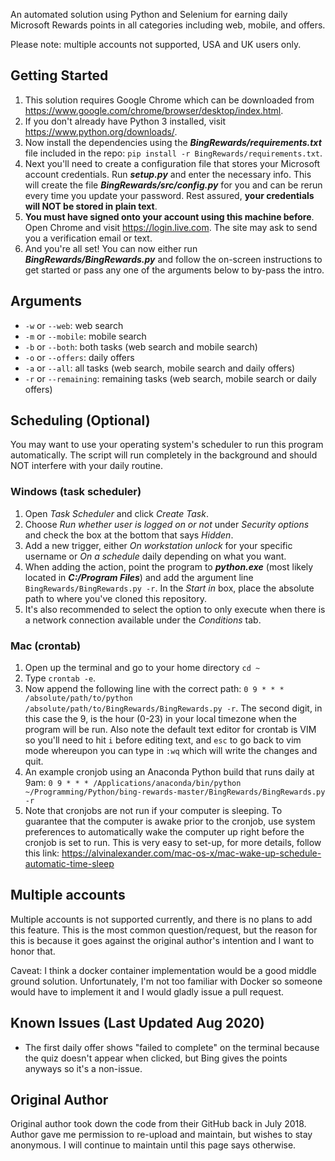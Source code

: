 An automated solution using Python and Selenium for earning daily Microsoft Rewards points in all categories including web, mobile, and offers.

Please note: multiple accounts not supported, USA and UK users only.

## Getting Started
1. This solution requires Google Chrome which can be downloaded from https://www.google.com/chrome/browser/desktop/index.html.
2. If you don't already have Python 3 installed, visit https://www.python.org/downloads/.
3. Now install the dependencies using the *__BingRewards/requirements.txt__* file included in the repo: `pip install -r BingRewards/requirements.txt`.
4. Next you'll need to create a configuration file that stores your Microsoft account credentials. Run *__setup.py__* and enter the necessary info. This will create the file *__BingRewards/src/config.py__* for you and can be rerun every time you update your password. Rest assured, __your credentials will NOT be stored in plain text__.
5. __You must have signed onto your account using this machine before__. Open Chrome and visit https://login.live.com. The site may ask to send you a verification email or text.
6. And you're all set! You can now either run *__BingRewards/BingRewards.py__* and follow the on-screen instructions to get started or pass any one of the arguments below to by-pass the intro.

## Arguments
* `-w` or `--web`: web search
* `-m` or `--mobile`: mobile search
* `-b` or `--both`: both tasks (web search and mobile search)
* `-o` or `--offers`: daily offers
* `-a` or `--all`: all tasks (web search, mobile search and daily offers)
* `-r` or `--remaining`: remaining tasks (web search, mobile search or daily offers)

## Scheduling (Optional)
You may want to use your operating system's scheduler to run this program automatically. The script will run completely in the background and should NOT interfere with your daily routine.

### Windows (task scheduler)
1. Open *Task Scheduler* and click *Create Task*.
2. Choose *Run whether user is logged on or not* under *Security options* and check the box at the bottom that says *Hidden*.
3. Add a new trigger, either *On workstation unlock* for your specific username or *On a schedule* daily depending on what you want.
4. When adding the action, point the program to *__python.exe__* (most likely located in *__C:/Program Files__*) and add the argument line `BingRewards/BingRewards.py -r`. In the *Start in* box, place the absolute path to where you've cloned this repository.
5. It's also recommended to select the option to only execute when there is a network connection available under the *Conditions* tab.

### Mac (crontab)
1. Open up the terminal and go to your home directory `cd ~`
2. Type `crontab -e`.
3. Now append the following line with the correct path: `0 9 * * * /absolute/path/to/python /absolute/path/to/BingRewards/BingRewards.py -r`. The second digit, in this case the 9, is the hour (0-23) in your local timezone when the program will be run. Also note the default text editor for crontab is VIM so you'll need to hit `i` before editing text, and `esc` to go back to vim mode whereupon you can type in `:wq` which will write the changes and quit.
4. An example cronjob using an Anaconda Python build that runs daily at 9am: `0 9 * * * /Applications/anaconda/bin/python ~/Programming/Python/bing-rewards-master/BingRewards/BingRewards.py -r`
5. Note that cronjobs are not run if your computer is sleeping. To guarantee that the computer is awake prior to the cronjob, use system preferences to automatically wake the computer up right before the cronjob is set to run. This is very easy to set-up, for more details, follow this link: https://alvinalexander.com/mac-os-x/mac-wake-up-schedule-automatic-time-sleep

## Multiple accounts
Multiple accounts is not supported currently, and there is no plans to add this feature. This is the most common question/request, but the reason for this is because it goes against the original author's intention and I want to honor that.

Caveat: I think a docker container implementation would be a good middle ground solution. Unfortunately, I'm not too familiar with Docker so someone would have to implement it and I would gladly issue a pull request.

## Known Issues (Last Updated Aug 2020)
- The first daily offer shows "failed to complete" on the terminal because the quiz doesn't appear when clicked, but Bing gives the points anyways so it's a non-issue.

## Original Author
Original author took down the code from their GitHub back in July 2018. Author gave me permission to re-upload and maintain, but wishes to stay anonymous. I will continue to maintain until this page says otherwise.
